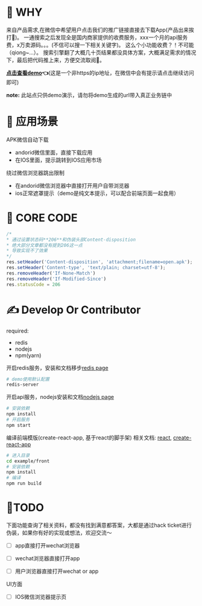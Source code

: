 # 🍿 WHY 
 来自产品需求,在微信中希望用户点击我们的推广链接直接去下载App(产品出来挨打🥊)。
 一通搜索之后发现全是国内商家提供的收费服务，xxx一个月的api服务费，x万卖源码。。。(不信可以搜一下相关关键字)。
 这么个小功能收费？！不可能（qiong~...）。
 搜索引擎翻了大概几十页结果都没具体方案，大概满足需求的情况下，最后把代码推上来，方便交流取阅🙌。

**[点击查看demo](http://144.34.193.163:3000/)👈**(这是一个非https的ip地址，在微信中会有提示请点击继续访问即可)

**note:** 此站点只供demo演示，请勿将demo生成的url带入真正业务链中

# 🎨 应用场景

APK微信自动下载
 - andorid微信里面，直接下载应用
 - 在IOS里面，提示跳转到IOS应用市场

绕过微信浏览器跳出限制
 - 在andorid微信浏览器中直接打开用户自带浏览器
 - ios正常遮罩提示（demo是纯文本提示，可以配合前端页面一起食用）

# 📌 CORE CODE
```javascript
/*
* 通过设置状态码**206**和伪装头部Content-disposition 
* 绝大部分文章都没有提到206这一点
* 导致实现不了效果
*/
res.setHeader('Content-disposition', 'attachment;filename=open.apk');
res.setHeader('Content-type', 'text/plain; charset=utf-8');
res.removeHeader('If-None-Match')
res.removeHeader('If-Modified-Since')
res.statusCode = 206
```

# ✍️ Develop Or Contributor
required:
 - redis
 - nodejs 
 - npm(yarn)

开启redis服务，安装和文档移步[redis page](https://github.com/antirez/redis)
```bash
# demo使用默认配置
redis-server
```
开启api服务，nodejs安装和文档[nodejs page](https://github.com/nodejs/node)
```bash
# 安装依赖
npm install
# 开启服务
npm start
```
编译前端模版(create-react-app, 基于react的脚手架) 相关文档: [react](https://github.com/facebook/react),  [create-react-app](https://github.com/facebook/create-react-app)
```bash
# 进入目录
cd example/front
# 安装依赖
npm install
# 编译
npm run build
```

# 📖TODO
下面功能查询了相关资料，都没有找到满意都答案，大都是通过hack ticket进行伪装，如果你有好的实现或想法，欢迎交流～
  - [ ] app直接打开wechat浏览器
  - [ ] wechat浏览器直接打开app
  - [ ] 用户浏览器直接打开wechat or app


UI方面
  - [ ] IOS微信浏览器提示页